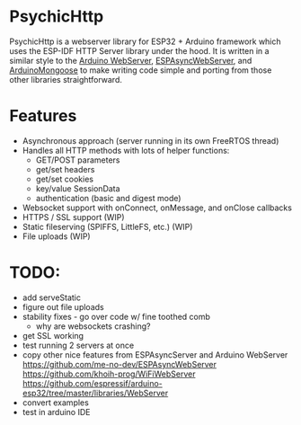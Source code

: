 # PsychicHttp

PsychicHttp is a webserver library for ESP32 + Arduino framework which uses the ESP-IDF HTTP Server library under the hood.  It is written in a similar style to the [Arduino WebServer](https://github.com/espressif/arduino-esp32/tree/master/libraries/WebServer), [ESPAsyncWebServer](https://github.com/me-no-dev/ESPAsyncWebServer), and [ArduinoMongoose](https://github.com/jeremypoulter/ArduinoMongoose) to make writing code simple and porting from those other libraries straightforward.

# Features

* Asynchronous approach (server running in its own FreeRTOS thread)
* Handles all HTTP methods with lots of helper functions:
    * GET/POST parameters
    * get/set headers
    * get/set cookies
    * key/value SessionData
    * authentication (basic and digest mode)
* Websocket support with onConnect, onMessage, and onClose callbacks
* HTTPS / SSL support (WIP)
* Static fileserving (SPIFFS, LittleFS, etc.) (WIP)
* File uploads (WIP)

# TODO:

* add serveStatic
* figure out file uploads
* stability fixes - go over code w/ fine toothed comb
    * why are websockets crashing?
* get SSL working
* test running 2 servers at once
* copy other nice features from ESPAsyncServer and Arduino WebServer
    https://github.com/me-no-dev/ESPAsyncWebServer
    https://github.com/khoih-prog/WiFiWebServer
    https://github.com/espressif/arduino-esp32/tree/master/libraries/WebServer
* convert examples
* test in arduino IDE